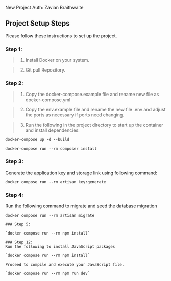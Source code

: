 New Project Auth: Zavian Braithwaite

## Project Setup Steps

Please follow these instructions to set up the project.
### Step 1: 

> 1. Install Docker on your system.

> 2. Git pull Repository.

### Step 2: 

> 1. Copy the docker-compose.example file and rename new file as docker-compose.yml

> 2. Copy the env.example file and rename the new file .env and adjust the ports as necessary if ports need changing.

> 3. Run the following in the project directory to start up the container and install dependencies:

`docker-compose up -d --build`

`docker-compose run --rm composer install`

### Step 3: 

Generate the application key and storage link using following command:

`docker compose run --rm artisan key:generate`

### Step 4: 
Run the following command to migrate and seed the database migration
```
docker compose run --rm artisan migrate

### Step 5: 

`docker compose run --rm npm install`

### Step 12: 
Run the following to install JavaScript packages
 
`docker compose run --rm npm install`

Proceed to compile and execute your JavaScript file.

`docker compose run --rm npm run dev`
